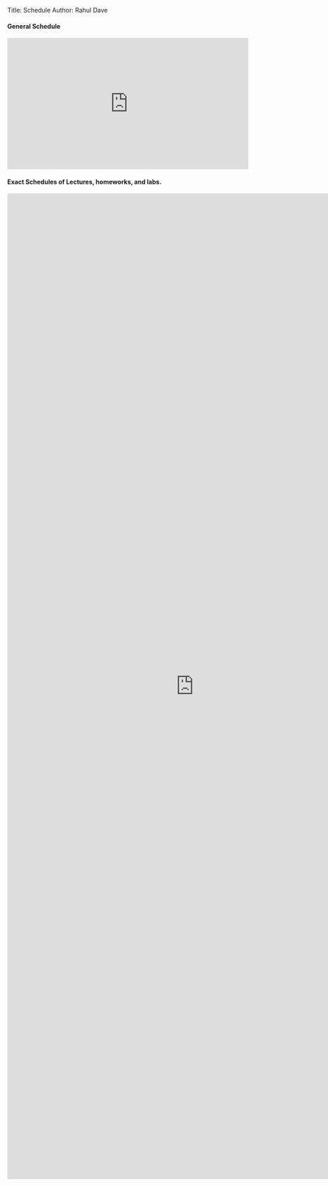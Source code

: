 Title: Schedule
Author: Rahul Dave

#### General Schedule

<iframe width='550' height='300' frameborder='0' src='https://docs.google.com/spreadsheet/pub?key=0AtdVesTppCgHdEJ5N2h1WVM1UGMzSkFtVGc0QjJBaGc&single=true&gid=3&range=A1%3AE7&output=html&widget=false'></iframe>

#### Exact Schedules of Lectures, homeworks, and labs.


<!--iframe width='850' height='1000' frameborder='0' src='https://docs.google.com/spreadsheet/pub?key=0AtdVesTppCgHdEJ5N2h1WVM1UGMzSkFtVGc0QjJBaGc&single=true&gid=2&range=A1%3AF26&output=html&widget=false'></iframe-->

<iframe width='850' height='2250' frameborder='0' src='https://docs.google.com/spreadsheet/pub?key=0AtdVesTppCgHdGNYVVlnQ3FTU0k2SHFwbjFDMVlhRWc&single=true&gid=2&range=A1%3AF51&output=html&widget=false'></iframe>

